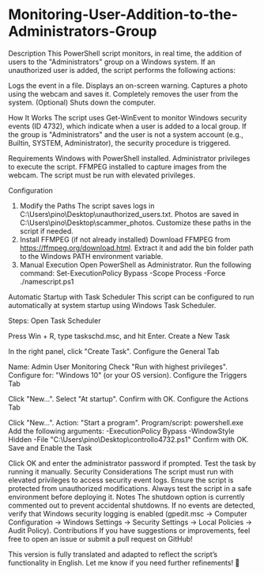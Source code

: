 # Monitoring-User-Addition-to-the-Administrators-Group

Description
This PowerShell script monitors, in real time, the addition of users to the "Administrators" group on a Windows system. If an unauthorized user is added, the script performs the following actions:

Logs the event in a file.
Displays an on-screen warning.
Captures a photo using the webcam and saves it.
Completely removes the user from the system.
(Optional) Shuts down the computer.


How It Works
The script uses Get-WinEvent to monitor Windows security events (ID 4732), which indicate when a user is added to a local group. If the group is "Administrators" and the user is not a system account (e.g., Builtin, SYSTEM, Administrator), the security procedure is triggered.

Requirements
Windows with PowerShell installed.
Administrator privileges to execute the script.
FFMPEG installed to capture images from the webcam.
The script must be run with elevated privileges.


Configuration
1. Modify the Paths
The script saves logs in C:\Users\pino\Desktop\unauthorized_users.txt.
Photos are saved in C:\Users\pino\Desktop\scammer_photos.
Customize these paths in the script if needed.
2. Install FFMPEG (if not already installed)
Download FFMPEG from https://ffmpeg.org/download.html.
Extract it and add the bin folder path to the Windows PATH environment variable.
3. Manual Execution
Open PowerShell as Administrator.
Run the following command:
Set-ExecutionPolicy Bypass -Scope Process -Force
   ./namescript.ps1


Automatic Startup with Task Scheduler
This script can be configured to run automatically at system startup using Windows Task Scheduler.

Steps:
Open Task Scheduler

Press Win + R, type taskschd.msc, and hit Enter.
Create a New Task

In the right panel, click "Create Task".
Configure the General Tab

Name: Admin User Monitoring
Check "Run with highest privileges".
Configure for: "Windows 10" (or your OS version).
Configure the Triggers Tab

Click "New...".
Select "At startup".
Confirm with OK.
Configure the Actions Tab

Click "New...".
Action: "Start a program".
Program/script: powershell.exe
Add the following arguments:
-ExecutionPolicy Bypass -WindowStyle Hidden -File "C:\Users\pino\Desktop\controllo4732.ps1"
Confirm with OK.
Save and Enable the Task

Click OK and enter the administrator password if prompted.
Test the task by running it manually.
Security Considerations
The script must run with elevated privileges to access security event logs.
Ensure the script is protected from unauthorized modifications.
Always test the script in a safe environment before deploying it.
Notes
The shutdown option is currently commented out to prevent accidental shutdowns.
If no events are detected, verify that Windows security logging is enabled (gpedit.msc -> Computer Configuration -> Windows Settings -> Security Settings -> Local Policies -> Audit Policy).
Contributions
If you have suggestions or improvements, feel free to open an issue or submit a pull request on GitHub!

This version is fully translated and adapted to reflect the script’s functionality in English. Let me know if you need further refinements! 🚀
